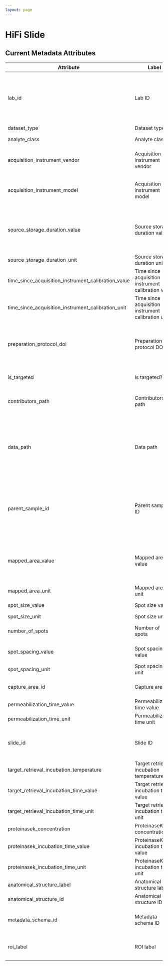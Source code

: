 ```yaml
--- 
layout: page 
---
```

# HiFi Slide 

## Current Metadata Attributes 


| Attribute                                           | Label                                               | Type      | Description                                                                                                                                                                                                                                                                                                                                                                                                                                                                                                                                                                           | Value   | Required   |
|-----------------------------------------------------|-----------------------------------------------------|-----------|---------------------------------------------------------------------------------------------------------------------------------------------------------------------------------------------------------------------------------------------------------------------------------------------------------------------------------------------------------------------------------------------------------------------------------------------------------------------------------------------------------------------------------------------------------------------------------------|---------|------------|
| lab_id                                              | Lab ID                                              | textfield | An internal field labs can use it to add whatever ID(s) they want or need for dataset validation and tracking. This could be a single ID (e.g., "Visium_9OLC_A4_S1") or a delimited list of IDs (e.g., “9OL; 9OLC.A2; Visium_9OLC_A4_S1”). This field will not be accessible to anyone outside of the consortium and no effort will be made to check if IDs provided by one data provider are also used by another.                                                                                                                                                                   |         | False      |
| dataset_type                                        | Dataset type                                        | textfield | The specific type of dataset being produced.                                                                                                                                                                                                                                                                                                                                                                                                                                                                                                                                          |         | True       |
| analyte_class                                       | Analyte class                                       | textfield | Analytes are the target molecules being measured with the assay.                                                                                                                                                                                                                                                                                                                                                                                                                                                                                                                      |         | True       |
| acquisition_instrument_vendor                       | Acquisition instrument vendor                       | textfield | An acquisition instrument is the device that contains the signal detection hardware and signal processing software. Assays generate signals such as light of various intensities or color or signals representing the molecular mass.                                                                                                                                                                                                                                                                                                                                                 |         | True       |
| acquisition_instrument_model                        | Acquisition instrument model                        | textfield | Manufacturers of an acquisition instrument may offer various versions (models) of that instrument with different features or sensitivities. Differences in features or sensitivities may be relevant to processing or interpretation of the data.                                                                                                                                                                                                                                                                                                                                     |         | True       |
| source_storage_duration_value                       | Source storage duration value                       | numeric   | How long was the source material stored, prior to this sample being processed? For assays applied to tissue sections, this would be how long the tissue section (e.g., slide) was stored, prior to the assay beginning (e.g., imaging). For assays applied to suspensions such as sequencing, this would be how long the suspension was stored before library construction began.                                                                                                                                                                                                     |         | True       |
| source_storage_duration_unit                        | Source storage duration unit                        | textfield | The time duration unit of measurement                                                                                                                                                                                                                                                                                                                                                                                                                                                                                                                                                 |         | True       |
| time_since_acquisition_instrument_calibration_value | Time since acquisition instrument calibration value | numeric   | The amount of time since the acqusition instrument was last serviced by the vendor. This provides a metric for assessing drift in data capture.                                                                                                                                                                                                                                                                                                                                                                                                                                       |         | False      |
| time_since_acquisition_instrument_calibration_unit  | Time since acquisition instrument calibration unit  | textfield | The time unit of measurement                                                                                                                                                                                                                                                                                                                                                                                                                                                                                                                                                          |         | False      |
| preparation_protocol_doi                            | Preparation protocol DOI                            | link      | DOI for the protocols.io page that describes the assay or sample procurment and preparation. For example for an imaging assay, the protocol might include staining of a section through the creation of an OME-TIFF file. In this case the protocol would include any image processing steps required to create the OME-TIFF file. Example: https://dx.doi.org/10.17504/protocols.io.eq2lyno9qvx9/v1                                                                                                                                                                                  |         | True       |
| is_targeted                                         | Is targeted?                                        | ENUM      | Specifies whether or not a specific molecule(s) is/are targeted for detection/measurement by the assay ("Yes" or "No"). The CODEX analyte is protein.                                                                                                                                                                                                                                                                                                                                                                                                                                 | ENUM    | True       |
| contributors_path                                   | Contributors path                                   | textfield | The path to the file with the ORCID IDs for all contributors of this dataset (e.g., "./extras/contributors.tsv" or "./contributors.tsv"). This is an internal metadata field that is just used for ingest.                                                                                                                                                                                                                                                                                                                                                                            |         | True       |
| data_path                                           | Data path                                           | textfield | The top level directory containing the raw and/or processed data. For a single dataset upload this might be "." where as for a data upload containing multiple datasets, this would be the directory name for the respective dataset. For instance, if the data is within a directory called "TEST001-RK" use syntax "./TEST001-RK" for this field. If there are multiple directory levels, use the format "./TEST001-RK/Run1/Pass2" in which "Pass2" is the subdirectory where the single dataset's data is stored. This is an internal metadata field that is just used for ingest. |         | True       |
| parent_sample_id                                    | Parent sample ID                                    | textfield | Unique HuBMAP or SenNet identifier of the sample (i.e., block, section or suspension) used to perform this assay. For example, for a RNAseq assay, the parent would be the suspension, whereas, for one of the imaging assays, the parent would be the tissue section. If an assay comes from multiple parent samples then this should be a comma separated list. Example: HBM386.ZGKG.235, HBM672.MKPK.442 or SNT232.UBHJ.322, SNT329.ALSK.102                                                                                                                                       |         | True       |
| mapped_area_value                                   | Mapped area value                                   | numeric   | For Visium, this is the area of spots that was covered by tissue within the captured area, not the total possible captured area which is fixed. For GeoMx this would be the area of the AOI being captured. For HiFi this is the summed area of the ROIs in a single flowcell lane. For CosMx, Xenium and Resolve, this is the area of the FOV (aka ROI) region being captured.                                                                                                                                                                                                       |         | True       |
| mapped_area_unit                                    | Mapped area unit                                    | textfield | The unit of measurement for the mapping area. For Visium and GeoMx this is typically um^2.                                                                                                                                                                                                                                                                                                                                                                                                                                                                                            |         | True       |
| spot_size_value                                     | Spot size value                                     | numeric   | For assays where spots are used to define discrete capture areas, this is the area of a spot.                                                                                                                                                                                                                                                                                                                                                                                                                                                                                         |         | True       |
| spot_size_unit                                      | Spot size unit                                      | textfield | The unit for spot size value.                                                                                                                                                                                                                                                                                                                                                                                                                                                                                                                                                         |         | True       |
| number_of_spots                                     | Number of spots                                     | numeric   | Number of capture spots within the mapped area. For Visium this would be the number of spots covered by tissue, while it's the number of spots within ROIs for HiFi.                                                                                                                                                                                                                                                                                                                                                                                                                  |         | True       |
| spot_spacing_value                                  | Spot spacing value                                  | numeric   | Approximate center-to-center distance between capture spots.  Synonyms: Inter-Spot distance, Spot resolution, Pit size                                                                                                                                                                                                                                                                                                                                                                                                                                                                |         | True       |
| spot_spacing_unit                                   | Spot spacing unit                                   | textfield | Units corresponding to inter-spot distance                                                                                                                                                                                                                                                                                                                                                                                                                                                                                                                                            |         | True       |
| capture_area_id                                     | Capture area ID                                     | ENUM      | Which capture area on the slide was used. For Visium this would be [A1, B1, C1, D1]. For HiFi this would be the lane on the flowcell.                                                                                                                                                                                                                                                                                                                                                                                                                                                 | ENUM    | False      |
| permeabilization_time_value                         | Permeabilization time value                         | numeric   | Permeabilization time used for this tissue section.                                                                                                                                                                                                                                                                                                                                                                                                                                                                                                                                   |         | True       |
| permeabilization_time_unit                          | Permeabilization time unit                          | textfield | The unit for the permeabilization time.                                                                                                                                                                                                                                                                                                                                                                                                                                                                                                                                               |         | True       |
| slide_id                                            | Slide ID                                            | textfield | A unique ID denoting the slide used. This allows users the ability to determine which tissue sections were processed together on the same slide. It is recommended that data providers prefix the ID with the center name, to prevent values overlapping across centers.                                                                                                                                                                                                                                                                                                              |         | True       |
| target_retrieval_incubation_temperature             | Target retrieval incubation temperature             | numeric   | Will normally be 100 degrees Celsius for RNA assays, and 80 degrees Celsius for protein assays.                                                                                                                                                                                                                                                                                                                                                                                                                                                                                       |         | True       |
| target_retrieval_incubation_time_value              | Target retrieval incubation time value              | numeric   | The duration for which a sample is exposed to a target retrieval solution.                                                                                                                                                                                                                                                                                                                                                                                                                                                                                                            |         | True       |
| target_retrieval_incubation_time_unit               | Target retrieval incubation time unit               | textfield | The units for target retrieval incubation time value.                                                                                                                                                                                                                                                                                                                                                                                                                                                                                                                                 |         | True       |
| proteinasek_concentration                           | ProteinaseK concentration                           | numeric   | The amount or concentration of the enzyme Proteinase K within a sample (in ug/ml).                                                                                                                                                                                                                                                                                                                                                                                                                                                                                                    |         | True       |
| proteinasek_incubation_time_value                   | ProteinaseK incubation time value                   | numeric   | The duration for which a sample is exposed to Proteinase K.                                                                                                                                                                                                                                                                                                                                                                                                                                                                                                                           |         | True       |
| proteinasek_incubation_time_unit                    | ProteinaseK incubation time unit                    | textfield | The units for proteinaseK incubation time value.                                                                                                                                                                                                                                                                                                                                                                                                                                                                                                                                      |         | True       |
| anatomical_structure_label                          | Anatomical structure label                          | textfield | The overarching anatomical structure.                                                                                                                                                                                                                                                                                                                                                                                                                                                                                                                                                 |         | False      |
| anatomical_structure_id                             | Anatomical structure ID                             | textfield | The ontology ID for the parent structure. Typically this would be an UBERON ID.                                                                                                                                                                                                                                                                                                                                                                                                                                                                                                       |         | False      |
| metadata_schema_id                                  | Metadata schema ID                                  | textfield | The string that serves as the definitive identifier for the metadata schema version and is readily interpretable by computers for data validation and processing. Example: 22bc762a-5020-419d-b170-24253ed9e8d9                                                                                                                                                                                                                                                                                                                                                                       |         | True       |
| roi_label                                           | ROI label                                           | textfield | A label for the region of interest (ROI). For Xenium, Resolve and CosMx, this is the field of view (FOV) label. For GeoMx this can be found in the "Initial Dataset" spreadsheet (download from within Data Analysis Suite).                                                                                                                                                                                                                                                                                                                                                          |         | False      |
